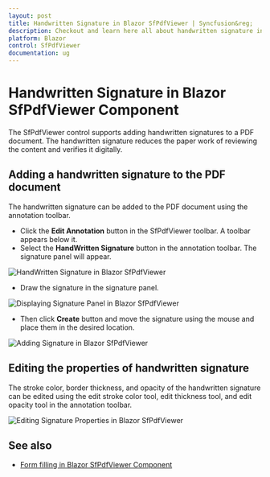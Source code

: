 ```yaml
---
layout: post
title: Handwritten Signature in Blazor SfPdfViewer | Syncfusion&reg;
description: Checkout and learn here all about handwritten signature in Syncfusion&reg; Blazor SfPdfViewer component and more.
platform: Blazor
control: SfPdfViewer
documentation: ug
---
```


# Handwritten Signature in Blazor SfPdfViewer Component

The SfPdfViewer control supports adding handwritten signatures to a PDF document. The handwritten signature reduces the paper work of reviewing the content and verifies it digitally.

## Adding a handwritten signature to the PDF document

The handwritten signature can be added to the PDF document using the annotation toolbar.

* Click the **Edit Annotation** button in the SfPdfViewer toolbar. A toolbar appears below it.
* Select the **HandWritten Signature** button in the annotation toolbar. The signature panel will appear.

![HandWritten Signature in Blazor SfPdfViewer](../pdfviewer/images/blazor-pdfviewer-handwritten-sign.png)

* Draw the signature in the signature panel.

![Displaying Signature Panel in Blazor SfPdfViewer](../pdfviewer/images/blazor-pdfviewer-sign-panel.png)

* Then click **Create** button and move the signature using the mouse and place them in the desired location.

![Adding Signature in Blazor SfPdfViewer](../pdfviewer/images/blazor-pdfviewer-adding-signature.png)

## Editing the properties of handwritten signature

The stroke color, border thickness, and opacity of the handwritten signature can be edited using the edit stroke color tool, edit thickness tool, and edit opacity tool in the annotation toolbar.

![Editing Signature Properties in Blazor SfPdfViewer](../pdfviewer/images/blazor-pdfviewer-signature-properties.png)

## See also

* [Form filling in Blazor SfPdfViewer Component](./form-filling)